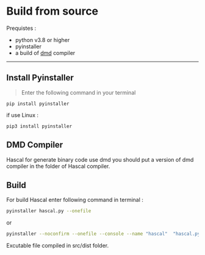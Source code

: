 # Build from source

Prequistes :

- python v3.8 or higher
- pyinstaller 
- a build of [dmd](https://dlang.org/) compiler

<hr>

## Install Pyinstaller

>Enter the following command in your terminal
```
pip install pyinstaller
```

if use Linux :
```
pip3 install pyinstaller
```

## DMD Compiler
Hascal for generate binary code use dmd you should put a version of dmd compiler in the folder of Hascal compiler.

## Build
For build Hascal enter following command in terminal :
```sh
pyinstaller hascal.py --onefile
```
or
```sh
pyinstaller --noconfirm --onefile --console --name "hascal"  "hascal.py"
```


Excutable file compiled in src/dist folder.
